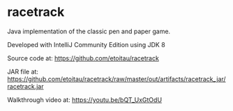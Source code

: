 # racetrack
Java implementation of the classic pen and paper game.

Developed with IntelliJ Community Edition using JDK 8

Source code at:
https://github.com/etoitau/racetrack

JAR file at:
https://github.com/etoitau/racetrack/raw/master/out/artifacts/racetrack_jar/racetrack.jar

Walkthrough video at:
https://youtu.be/bQT_UxGtOdU